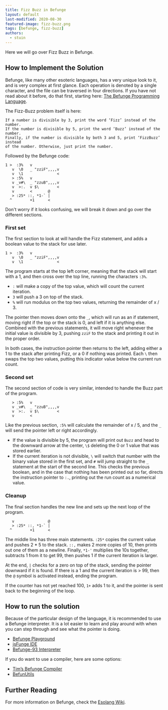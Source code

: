 ```yaml
---
title: Fizz Buzz in Befunge
layout: default
last-modified: 2020-08-30
featured-image: fizz-buzz.png
tags: [befunge, fizz-buzz]
authors:
  - stuin
---
```


Here we will go over Fizz Buzz in Befunge.

## How to Implement the Solution

Befunge, like many other esoteric languages, has a very unique look to it, and is very complex at first glance. Each operation is denoted by a single character, and the file can be traversed in four directions. If you have not read about it before, do that first, starting here: [The Befunge Programming Language][1].

The Fizz-Buzz problem itself is here:

    If a number is divisible by 3, print the word ‘Fizz’ instead of the number.
    If the number is divisible by 5, print the word ‘Buzz’ instead of the number.
    Finally, if the number is divisible by both 3 and 5, print ‘FizzBuzz’ instead
    of the number. Otherwise, just print the number.

Followed by the Befunge code:
```
1 >  :3%   v
   v  \0   _ "zziF",,,,v
   v  \1               <
   > :5%   v
   v _v#\  _ "zzuB",,,,v
   v  >:.  v $\        <
   v       <       @
   > :25* ::, *1-` |
  ^        +1      <
```

Don't worry if it looks confusing, we will break it down and go over the different sections.

### First set

The first section to look at will handle the Fizz statement, and adds a boolean value to the stack for use later.

```
1 >  :3%   v
   v  \0   _ "zziF",,,,v
   v  \1               <
```

The program starts at the top left corner, meaning that the stack will start with a 1, and then cross over the top line, running the characters `:3%`.

- `:` will make a copy of the top value, which will count the current iteration.
- `3` will push a 3 on top of the stack.
- `%` will run modulus on the top two values, returning the remainder of x / 3.

The pointer then moves down onto the `_`, which will run as an if statement, moving right if the top or the stack is 0, and left if it is anything else. Combined with the previous statements, it will move right whenever the initial value is divisible by 3, pushing `zziF` to the stack and printing it out in the proper order.

In both cases, the instruction pointer then returns to the left, adding either a 1 to the stack after printing Fizz, or a 0 if nothing was printed. Each `\` then swaps the top two values, putting this indicator value below the current run count.

### Second set

The second section of code is very similar, intended to handle the Buzz part of the program.

```
   > :5%   v
   v _v#\  _ "zzuB",,,,v
   v  >:.  v $\        <
   v       <
```

Like the previous section, `:5%` will calculate the remainder of x / 5, and the `_` will send the pointer left or right accordingly.

- If the value is divisible by 5, the program will print out `Buzz` and head to the downward arrow at the center, `\$` deleting the 0 or 1 value that was stored earlier.
- If the current iteration is not divisible, `\` will switch that number with the binary value stored in the first set, and `#` will jump straight to the `_` statement at the start of the second line. This checks the previous boolean, and in the case that nothing has been printed out so far, directs the instruction pointer to `:.`, printing out the run count as a numerical value.

### Cleanup

The final section handles the new line and sets up the next loop of the program.

```
   v               @
   > :25* ::, *1-` |
  ^        +1      <
```

The middle line has three main statements. `:25*` copies the current value and pushes 2 * 5 to the stack. `::,` makes 2 more copies of 10, then prints out one of them as a newline. Finally, `*1-'` multiplies the 10s together, subtracts 1 from it to get 99, then pushes 1 if the current iteration is larger.

At the end, `|` checks for a zero on top of the stack, sending the pointer downward if it is found. If there is a 1 and the current iteration is > 99, then the `@` symbol is activated instead, ending the program.

If the counter has not yet reached 100, `1+` adds 1 to it, and the pointer is sent back to the beginning of the loop.

## How to run the solution

Because of the particular design of the language, it is recommended to use a Befunge interpreter. It is a lot easier to learn and play around with when you can step through and see what the pointer is doing.

- [Befunge Playground][2]
- [jsFunge IDE][3]
- [Befunge-93 Interpreter][4]

If you do want to use a compiler, here are some options:

- [Tim’s Befunge Compiler][5]
- [BefunUtils][6]

## Further Reading

For more information on Befunge, check the [Esolang Wiki][7].

[1]: https://sample-programs.therenegadecoder.com/languages/befunge/
[2]: https://www.bedroomlan.org/tools/befunge-playground/#prog=hello,mode=edit
[3]: https://befunge.flogisoft.com/
[4]: http://www.quirkster.com/iano/js/befunge.html
[5]: https://quadium.net/funge/tbc/
[6]: https://www.mikescher.de/programs/view/BefunUtils
[7]: https://esolangs.org/wiki/Befunge

